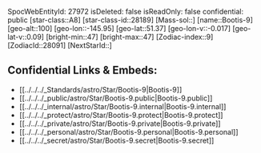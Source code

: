 ﻿---
location: [51.37,145.95,100]
type: Star
tags:
- astro/Star

---
SpocWebEntityId: 27972
isDeleted: false
isReadOnly: false
confidential: public
[star-class::A8]
[star-class-id::28189]
[Mass-sol::]
[name::Bootis-9]
[geo-alt::100]
[geo-lon::-145.95]
[geo-lat::51.37]
[geo-lon-v::-0.017]
[geo-lat-v::0.09]
[bright-min::47]
[bright-max::47]
[Zodiac-index::9]
[ZodiacId::28091]
[NextStarId::]



## Confidential Links & Embeds: 
- [[../../../_Standards/astro/Star/Bootis-9|Bootis-9]] 
- [[../../../_public/astro/Star/Bootis-9.public|Bootis-9.public]] 
- [[../../../_internal/astro/Star/Bootis-9.internal|Bootis-9.internal]] 
- [[../../../_protect/astro/Star/Bootis-9.protect|Bootis-9.protect]] 
- [[../../../_private/astro/Star/Bootis-9.private|Bootis-9.private]] 
- [[../../../_personal/astro/Star/Bootis-9.personal|Bootis-9.personal]] 
- [[../../../_secret/astro/Star/Bootis-9.secret|Bootis-9.secret]]


